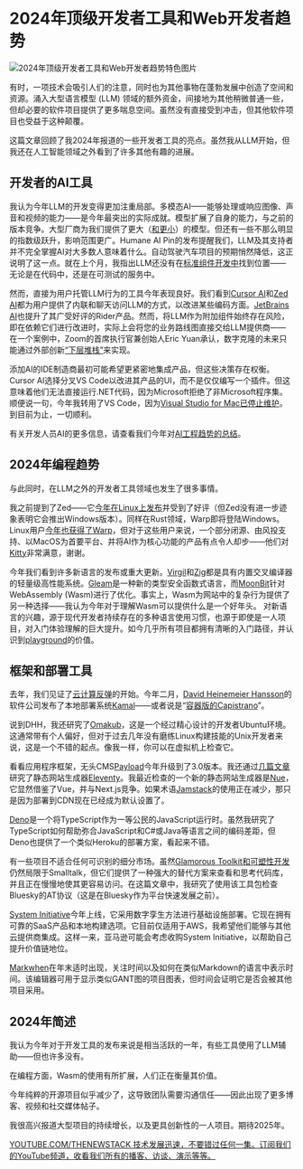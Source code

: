 # 2024年顶级开发者工具和Web开发者趋势

![2024年顶级开发者工具和Web开发者趋势特色图片](https://cdn.thenewstack.io/media/2023/12/88ad96d3-year-wrapup-1-1024x576.png)

有时，一项技术会吸引人们的注意，同时也为其他事物在蓬勃发展中创造了空间和资源。涌入大型语言模型 (LLM) 领域的额外资金，间接地为其他稍微普通一些，但却必要的软件项目提供了更多喘息空间。虽然没有直接受到冲击，但其他软件项目也受益于这种颠覆。

这篇文章回顾了我2024年报道的一些开发者工具的亮点。虽然我从LLM开始，但我还在人工智能领域之外看到了许多其他有趣的进展。

## 开发者的AI工具

我认为今年LLM的开发变得更加注重局部。多模态AI——能够处理或响应图像、声音和视频的能力——是今年最突出的实际成就。模型扩展了自身的能力，与之前的版本竞争。大型厂商为我们提供了更大（[和更小](https://thenewstack.io/the-rise-of-small-language-models/)）的模型。但还有一些不那么明显的指数级跃升，影响范围更广。Humane AI Pin的发布提醒我们，LLM及其支持者并不完全掌握AI对大多数人意味着什么。自动驾驶汽车项目的预期悄然降低，这正说明了这一点。就在上个月，我指出LLM还没有在[标准组件开发中](https://thenewstack.io/why-llms-within-software-development-may-be-a-dead-end/)找到位置——无论是在代码中，还是在可测试的服务中。

然而，直接为用户托管LLM行为的工具今年表现良好。我们看到[Cursor AI](https://thenewstack.io/using-cursor-ai-as-part-of-your-development-workflow/)和[Zed AI](https://thenewstack.io/an-introduction-to-zed-ai-and-how-it-compares-to-cursor-ai/)都为用户提供了内联和聊天访问LLM的方式，以改进某些编码方面。[JetBrains AI](https://thenewstack.io/ai-and-ides-walking-through-how-jetbrains-is-approaching-ai/)也提升了其广受好评的Rider产品。然而，将LLM作为附加组件始终存在风险，即在依赖它们进行改进时，实际上会将您的业务路线图直接交给LLM提供商——在一个案例中，Zoom的首席执行官兼创始人Eric Yuan承认，数字克隆的未来只能通过外部创新[“下层堆栈”](https://www.theverge.com/2024/7/30/24209552/down-the-stack-baby)来实现。

添加AI的IDE制造商最初可能希望更紧密地集成产品，但这些决策存在权衡。Cursor AI选择分叉VS Code以改进其产品的UI，而不是仅仅编写一个插件。但这意味着他们无法直接运行.NET代码，因为Microsoft拒绝了非Microsoft程序集。顺便说一句，今年我转用了VS Code，因为[Visual Studio for Mac已停止维护](https://learn.microsoft.com/en-us/visualstudio/releases/2022/what-happened-to-vs-for-mac)。到目前为止，一切顺利。

有关开发人员AI的更多信息，请查看我们今年对[AI工程趋势的总结](https://thenewstack.io/top-5-ai-engineering-trends-of-2024/)。

## 2024年编程趋势

与此同时，在LLM之外的开发者工具领域也发生了很多事情。

我之前提到了Zed——它[今年在Linux上发布](https://thenewstack.io/zed-ported-its-text-editor-to-linux-and-its-pretty-special/)并受到了好评（但Zed没有进一步迹象表明它会推出Windows版本）。同样在Rust领域，Warp即将登陆Windows。Linux用户[今年也获得了Warp](https://thenewstack.io/warp-is-a-power-users-dream-terminal-for-linux/)，但对于这些用户来说，一个部分闭源、由风投支持、以MacOS为首要平台、并将AI作为核心功能的产品有点令人却步——他们对[Kitty](https://sw.kovidgoyal.net/kitty/)非常满意，谢谢。

今年我们看到许多新语言的发布或重大更新。[Virgil](https://thenewstack.io/introduction-to-virgil-a-new-language-by-wasms-co-creator/)和[Zig](https://thenewstack.io/introduction-to-zig-a-potential-heir-to-c/)都是具有内置交叉编译器的轻量级高性能系统。[Gleam](https://thenewstack.io/introduction-to-gleam-a-new-functional-programming-language/)是一种新的类型安全函数式语言，而[MoonBit](https://thenewstack.io/moonbit-wasm-optimized-language-creates-less-code-than-rust/)针对WebAssembly (Wasm)进行了优化。事实上，Wasm为网站中的复杂行为提供了另一种选择——我认为今年对于理解Wasm可以提供什么是一个好年头。
对新语言的兴趣，源于现代开发者持续存在的多种语言使用习惯，也源于即使是一人项目，对入门体验理解的巨大提升。如今几乎所有项目都拥有清晰的入门路径，并认识到[playground](https://thenewstack.io/playgrounds-for-developers-uses-and-design-patterns/)的价值。

## 框架和部署工具
去年，我们见证了[云计算反弹](https://techcrunch.com/2023/03/20/the-cloud-backlash-has-begun-why-big-data-is-pulling-compute-back-on-premises/)的开始。今年二月，[David Heinemeier Hansson](https://www.linkedin.com/in/david-heinemeier-hansson-374b18221/)的软件公司发布了本地部署系统[Kamal](https://thenewstack.io/how-to-exit-the-complexity-of-kubernetes-with-kamal/)——或者说是“[容器版的Capistrano](https://thenewstack.io/why-capistrano-got-usurped-by-docker-and-then-kubernetes/)”。

说到DHH，我还研究了[Omakub](https://thenewstack.io/introduction-to-omakub-a-curated-ubuntu-environment-by-dhh/)，这是一个经过精心设计的开发者Ubuntu环境。这通常带有个人偏好，但对于过去几年没有磨练Linux构建技能的Unix开发者来说，这是一个不错的起点。像我一样，你可以在虚拟机上检查它。

看看应用程序框架，无头CMS[Payload](https://thenewstack.io/introduction-to-payload-a-headless-cms-and-app-framework/)今年升级到了3.0版本。我还通过[几篇文章](https://thenewstack.io/getting-up-to-speed-with-eleventy-config-and-collections/)研究了静态网站生成器[Eleventy](https://thenewstack.io/introduction-to-eleventy-a-modern-static-website-generator/)。我最近检查的一个新的静态网站生成器是[Nue](https://thenewstack.io/nue-a-new-static-site-generator-taking-on-next-js/)，它显然借鉴了Vue，并与Next.js竞争。如果术语[Jamstack](https://thenewstack.io/is-jamstack-toast-some-developers-say-yes-netlify-says-no/)的使用正在减少，那只是因为部署到CDN现在已经成为默认设置了。

[Deno](https://thenewstack.io/how-oop-developers-can-get-to-know-typescript-through-deno/)是一个将TypeScript作为一等公民的JavaScript运行时。虽然我研究了TypeScript如何帮助弥合JavaScript和C#或Java等语言之间的编码差距，但Deno也提供了一个类似Heroku的部署方案，看起来不错。

有一些项目不适合任何可识别的细分市场。虽然[Glamorous Toolkit和可塑性开发](https://thenewstack.io/a-developer-guide-to-using-glamorous-toolkit-on-at-protocol/)仍然局限于Smalltalk，但它们提供了一种强大的替代方案来查看和思考代码库，并且正在慢慢地使其更容易访问。在这篇文章中，我研究了使用该工具包检查Bluesky的AT协议（这是在Bluesky作为平台快速发展之前）。

[System Initiative](https://thenewstack.io/how-system-initiative-treats-aws-components-as-digital-twins/)今年上线，它采用数字孪生方法进行基础设施部署。它现在拥有可靠的SaaS产品和本地构建选项。它目前仅适用于AWS，我希望他们能够与其他云提供商集成。这样一来，亚马逊可能会考虑收购System Initiative，以帮助自己提升价值链地位。

[Markwhen](https://thenewstack.io/introduction-to-markwhen-a-markdown-timeline-tool-for-devs/)在年末适时出现，关注时间以及如何在类似Markdown的语言中表示时间。该编辑器可用于显示类似GANT图的项目图表，但时间会证明它是否会被其他项目采用。

## 2024年简述
我认为今年对于开发工具的发布来说是相当活跃的一年，有些工具使用了LLM辅助——但也许多没有。

在编程方面，Wasm的使用有所扩展，人们正在衡量其价值。

今年纯粹的开源项目似乎减少了，这导致团队需要沟通信任——因此出现了更多博客、视频和社交媒体帖子。

我很高兴报道大型项目的持续增长，以及更具创新性的一人项目。期待2025年。

[YOUTUBE.COM/THENEWSTACK 技术发展迅速，不要错过任何一集。订阅我们的YouTube频道，收看我们所有的播客、访谈、演示等等。](https://youtube.com/thenewstack?sub_confirmation=1)